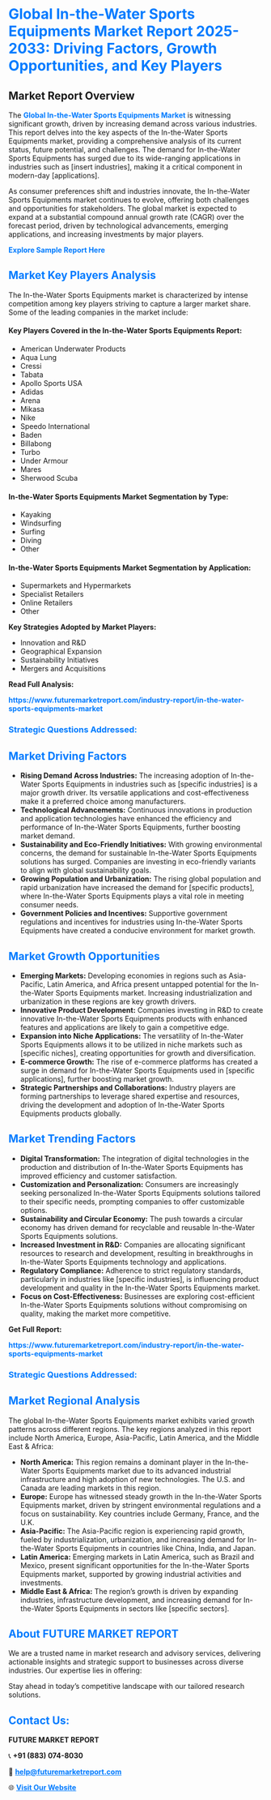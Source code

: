 <h1 style="color: #007BFF;">Global In-the-Water Sports Equipments Market Report 2025-2033: Driving Factors, Growth Opportunities, and Key Players</h1>

<section id="overview">
<h2>Market Report Overview</h2>
<p>The <a href="https://www.futuremarketreport.com/industry-report/in-the-water-sports-equipments-market" style="color: #007BFF; text-decoration: none;"><strong>Global In-the-Water Sports Equipments Market</strong></a> is witnessing significant growth, driven by increasing demand across various industries. This report delves into the key aspects of the In-the-Water Sports Equipments market, providing a comprehensive analysis of its current status, future potential, and challenges. The demand for In-the-Water Sports Equipments has surged due to its wide-ranging applications in industries such as [insert industries], making it a critical component in modern-day [applications].</p>
<p>As consumer preferences shift and industries innovate, the In-the-Water Sports Equipments market continues to evolve, offering both challenges and opportunities for stakeholders. The global market is expected to expand at a substantial compound annual growth rate (CAGR) over the forecast period, driven by technological advancements, emerging applications, and increasing investments by major players.</p>
</section>

<section id="overview">
<p><a href="https://www.futuremarketreport.com/request-sample/reportId=102611" style="color: #007BFF; text-decoration: none;"><strong>Explore Sample Report Here</strong></a></p>
</section>

<section id="key-players">
<h2 style="color: #007BFF;">Market Key Players Analysis</h2>
<p>The In-the-Water Sports Equipments market is characterized by intense competition among key players striving to capture a larger market share. Some of the leading companies in the market include:</p>
<h4>Key Players Covered in the In-the-Water Sports Equipments Report:</h4>
<ul><li>American Underwater Products</li><li>Aqua Lung</li><li>Cressi</li><li>Tabata</li><li>Apollo Sports USA</li><li>Adidas</li><li>Arena</li><li>Mikasa</li><li>Nike</li><li>Speedo International</li><li>Baden</li><li>Billabong</li><li>Turbo</li><li>Under Armour</li><li>Mares</li><li>Sherwood Scuba</li></ul>
<h4>In-the-Water Sports Equipments Market Segmentation by Type:</h4>
<ul><li>Kayaking</li><li>Windsurfing</li><li>Surfing</li><li>Diving</li><li>Other</li></ul>

<h4>In-the-Water Sports Equipments Market Segmentation by Application:</h4>
<ul><li>Supermarkets and Hypermarkets</li><li>Specialist Retailers</li><li>Online Retailers</li><li>Other</li></ul>
<p><strong>Key Strategies Adopted by Market Players:</strong></p>
<ul>
<li>Innovation and R&D</li>
<li>Geographical Expansion</li>
<li>Sustainability Initiatives</li>
<li>Mergers and Acquisitions</li>
</ul>
</section>

<section>
<p><strong>Read Full Analysis: </strong></p><a href="https://www.futuremarketreport.com/industry-report/in-the-water-sports-equipments-market" style="color: #007BFF; text-decoration: none;"><strong>https://www.futuremarketreport.com/industry-report/in-the-water-sports-equipments-market</strong></a>
<h3 style="color: #007BFF;">Strategic Questions Addressed:</h3>
</section>

<section id="driving-factors">
<h2 style="color: #007BFF;">Market Driving Factors</h2>
<ul>
<li><strong>Rising Demand Across Industries:</strong> The increasing adoption of In-the-Water Sports Equipments in industries such as [specific industries] is a major growth driver. Its versatile applications and cost-effectiveness make it a preferred choice among manufacturers.</li>
<li><strong>Technological Advancements:</strong> Continuous innovations in production and application technologies have enhanced the efficiency and performance of In-the-Water Sports Equipments, further boosting market demand.</li>
<li><strong>Sustainability and Eco-Friendly Initiatives:</strong> With growing environmental concerns, the demand for sustainable In-the-Water Sports Equipments solutions has surged. Companies are investing in eco-friendly variants to align with global sustainability goals.</li>
<li><strong>Growing Population and Urbanization:</strong> The rising global population and rapid urbanization have increased the demand for [specific products], where In-the-Water Sports Equipments plays a vital role in meeting consumer needs.</li>
<li><strong>Government Policies and Incentives:</strong> Supportive government regulations and incentives for industries using In-the-Water Sports Equipments have created a conducive environment for market growth.</li>
</ul>
</section>

<section id="growth-opportunities">
<h2 style="color: #007BFF;">Market Growth Opportunities</h2>
<ul>
<li><strong>Emerging Markets:</strong> Developing economies in regions such as Asia-Pacific, Latin America, and Africa present untapped potential for the In-the-Water Sports Equipments market. Increasing industrialization and urbanization in these regions are key growth drivers.</li>
<li><strong>Innovative Product Development:</strong> Companies investing in R&D to create innovative In-the-Water Sports Equipments products with enhanced features and applications are likely to gain a competitive edge.</li>
<li><strong>Expansion into Niche Applications:</strong> The versatility of In-the-Water Sports Equipments allows it to be utilized in niche markets such as [specific niches], creating opportunities for growth and diversification.</li>
<li><strong>E-commerce Growth:</strong> The rise of e-commerce platforms has created a surge in demand for In-the-Water Sports Equipments used in [specific applications], further boosting market growth.</li>
<li><strong>Strategic Partnerships and Collaborations:</strong> Industry players are forming partnerships to leverage shared expertise and resources, driving the development and adoption of In-the-Water Sports Equipments products globally.</li>
</ul>
</section>

<section id="trending-factors">
<h2 style="color: #007BFF;">Market Trending Factors</h2>
<ul>
<li><strong>Digital Transformation:</strong> The integration of digital technologies in the production and distribution of In-the-Water Sports Equipments has improved efficiency and customer satisfaction.</li>
<li><strong>Customization and Personalization:</strong> Consumers are increasingly seeking personalized In-the-Water Sports Equipments solutions tailored to their specific needs, prompting companies to offer customizable options.</li>
<li><strong>Sustainability and Circular Economy:</strong> The push towards a circular economy has driven demand for recyclable and reusable In-the-Water Sports Equipments solutions.</li>
<li><strong>Increased Investment in R&D:</strong> Companies are allocating significant resources to research and development, resulting in breakthroughs in In-the-Water Sports Equipments technology and applications.</li>
<li><strong>Regulatory Compliance:</strong> Adherence to strict regulatory standards, particularly in industries like [specific industries], is influencing product development and quality in the In-the-Water Sports Equipments market.</li>
<li><strong>Focus on Cost-Effectiveness:</strong> Businesses are exploring cost-efficient In-the-Water Sports Equipments solutions without compromising on quality, making the market more competitive.</li>
</ul>
</section>

<section>
<p><strong>Get Full Report: </strong></p><a href="https://www.futuremarketreport.com/industry-report/in-the-water-sports-equipments-market" style="color: #007BFF; text-decoration: none;"><strong>https://www.futuremarketreport.com/industry-report/in-the-water-sports-equipments-market</strong></a>
<h3 style="color: #007BFF;">Strategic Questions Addressed:</h3>
</section>


<section id="regional-analysis">
<h2 style="color: #007BFF;">Market Regional Analysis</h2>
<p>The global In-the-Water Sports Equipments market exhibits varied growth patterns across different regions. The key regions analyzed in this report include North America, Europe, Asia-Pacific, Latin America, and the Middle East & Africa:</p>
<ul>
<li><strong>North America:</strong> This region remains a dominant player in the In-the-Water Sports Equipments market due to its advanced industrial infrastructure and high adoption of new technologies. The U.S. and Canada are leading markets in this region.</li>
<li><strong>Europe:</strong> Europe has witnessed steady growth in the In-the-Water Sports Equipments market, driven by stringent environmental regulations and a focus on sustainability. Key countries include Germany, France, and the U.K.</li>
<li><strong>Asia-Pacific:</strong> The Asia-Pacific region is experiencing rapid growth, fueled by industrialization, urbanization, and increasing demand for In-the-Water Sports Equipments in countries like China, India, and Japan.</li>
<li><strong>Latin America:</strong> Emerging markets in Latin America, such as Brazil and Mexico, present significant opportunities for the In-the-Water Sports Equipments market, supported by growing industrial activities and investments.</li>
<li><strong>Middle East & Africa:</strong> The region’s growth is driven by expanding industries, infrastructure development, and increasing demand for In-the-Water Sports Equipments in sectors like [specific sectors].</li>
</ul>
</section>

<footer>
<h2 style="color: #007BFF;">About FUTURE MARKET REPORT</h2>
<p>We are a trusted name in market research and advisory services, delivering actionable insights and strategic support to businesses across diverse industries. Our expertise lies in offering:</p>

<p>Stay ahead in today’s competitive landscape with our tailored research solutions.</p>

<h2 style="color: #007BFF;">Contact Us:</h2>
<p><strong>FUTURE MARKET REPORT</strong></p>
<p>📞 <strong>+91 (883) 074-8030</strong></p>
<p>📧 <strong><a href="mailto:help@futuremarketreport.com" style="color: #007BFF;">help@futuremarketreport.com</a></strong></p>
<p>🌐 <strong><a href="https://www.futuremarketreport.com/" style="color: #007BFF;">Visit Our Website</a></strong></p>
</footer>